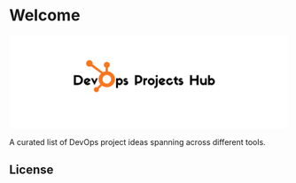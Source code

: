 # Welcome

![Banner](docs/assets/banner.png)

A curated list of DevOps project ideas spanning across different tools.

## License
